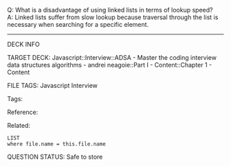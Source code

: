 Q: What is a disadvantage of using linked lists in terms of lookup speed?  
A: Linked lists suffer from slow lookup because traversal through the list is necessary when searching for a specific element.


---

DECK INFO

TARGET DECK: Javascript::Interview::ADSA - Master the coding interview data structures algorithms - andrei neagoie::Part I - Content::Chapter 1 - Content

FILE TAGS: Javascript Interview

Tags:

Reference:

Related:

```dataview
LIST
where file.name = this.file.name
```

QUESTION STATUS: Safe to store